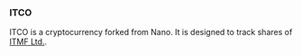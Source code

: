 ### ITCO
ITCO is a cryptocurrency forked from Nano. It is designed to 
track shares of [ITMF Ltd.](https://itmf.com).
